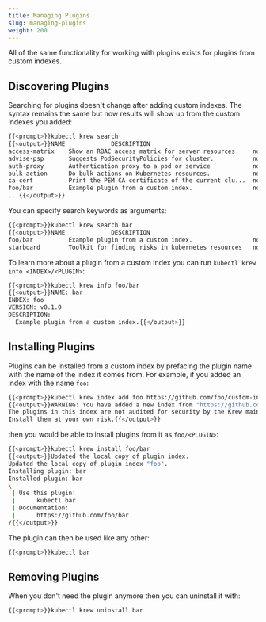 ```yaml
---
title: Managing Plugins
slug: managing-plugins
weight: 200
---
```


All of the same functionality for working with plugins exists for plugins from
custom indexes.

## Discovering Plugins

Searching for plugins doesn't change after adding custom indexes. The syntax
remains the same but now results will show up from the custom indexes you added:
```sh
{{<prompt>}}kubectl krew search
{{<output>}}NAME             DESCRIPTION                                         INSTALLED
access-matrix    Show an RBAC access matrix for server resources     no
advise-psp       Suggests PodSecurityPolicies for cluster.           no
auth-proxy       Authentication proxy to a pod or service            no
bulk-action      Do bulk actions on Kubernetes resources.            no
ca-cert          Print the PEM CA certificate of the current clu...  no
foo/bar          Example plugin from a custom index.                 no
...{{</output>}}
```
You can specify search keywords as arguments:
```sh
{{<prompt>}}kubectl krew search bar
{{<output>}}NAME             DESCRIPTION                                         INSTALLED
foo/bar          Example plugin from a custom index.                 no
starboard        Toolkit for finding risks in kubernetes resources   no{{</output>}}
```
To learn more about a plugin from a custom index you can run `kubectl krew info <INDEX>/<PLUGIN>`:
```sh
{{<prompt>}}kubectl krew info foo/bar
{{<output>}}NAME: bar
INDEX: foo
VERSION: v0.1.0
DESCRIPTION:
  Example plugin from a custom index.{{</output>}}
```

## Installing Plugins

Plugins can be installed from a custom index by prefacing the plugin name with
the name of the index it comes from. For example, if you added an index with the
name `foo`:
```sh
{{<prompt>}}kubectl krew index add foo https://github.com/foo/custom-index.git
{{<output>}}WARNING: You have added a new index from "https://github.com/foo/custom-index.git"
The plugins in this index are not audited for security by the Krew maintainers.
Install them at your own risk.{{</output>}}
```
then you would be able to install plugins from it as `foo/<PLUGIN>`:
```sh
{{<prompt>}}kubectl krew install foo/bar
{{<output>}}Updated the local copy of plugin index.
Updated the local copy of plugin index "foo".
Installing plugin: bar
Installed plugin: bar
\
 | Use this plugin:
 |      kubectl bar
 | Documentation:
 |      https://github.com/foo/bar
/{{</output>}}
```

The plugin can then be used like any other:
```sh
{{<prompt>}}kubectl bar
```

## Removing Plugins

When you don't need the plugin anymore then you can uninstall it with:
```sh
{{<prompt>}}kubectl krew uninstall bar
```

